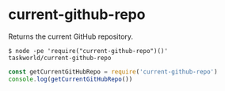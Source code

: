 # current-github-repo

Returns the current GitHub repository.

```
$ node -pe 'require("current-github-repo")()'
taskworld/current-github-repo
```

```js
const getCurrentGitHubRepo = require('current-github-repo')
console.log(getCurrentGitHubRepo())
```
